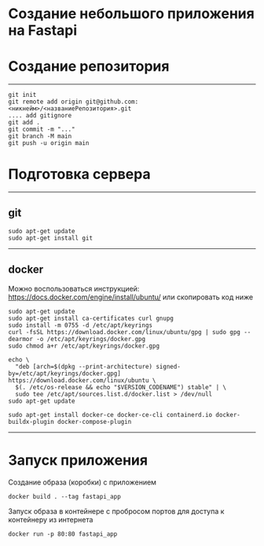 # Создание небольшого приложения на Fastapi
# Создание репозитория
_____
```
git init
git remote add origin git@github.com:<никнейм>/<названиеРепозитория>.git
.... add gitignore
git add .
git commit -m "..."
git branch -M main
git push -u origin main
```

# Подготовка сервера
_____
## git
```
sudo apt-get update
sudo apt-get install git
```
_____
## docker
Можно воспользоваться инструкцией: https://docs.docker.com/engine/install/ubuntu/ или скопировать код ниже
```
sudo apt-get update
sudo apt-get install ca-certificates curl gnupg
sudo install -m 0755 -d /etc/apt/keyrings
curl -fsSL https://download.docker.com/linux/ubuntu/gpg | sudo gpg --dearmor -o /etc/apt/keyrings/docker.gpg
sudo chmod a+r /etc/apt/keyrings/docker.gpg

echo \
  "deb [arch=$(dpkg --print-architecture) signed-by=/etc/apt/keyrings/docker.gpg] https://download.docker.com/linux/ubuntu \
  $(. /etc/os-release && echo "$VERSION_CODENAME") stable" | \
  sudo tee /etc/apt/sources.list.d/docker.list > /dev/null
sudo apt-get update

sudo apt-get install docker-ce docker-ce-cli containerd.io docker-buildx-plugin docker-compose-plugin
```
______
# Запуск приложения
Создание образа (коробки) с приложением
```
docker build . --tag fastapi_app
```
Запуск образа в контейнере с пробросом портов для доступа к контейнеру из интернета
```
docker run -p 80:80 fastapi_app
```
